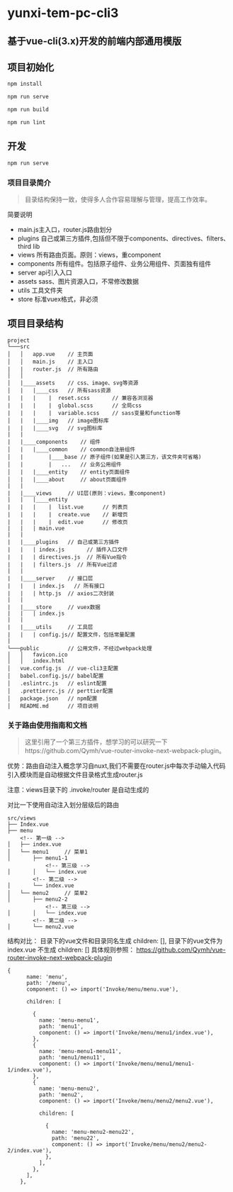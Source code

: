 # yunxi-tem-pc-cli3

## 基于vue-cli(3.x)开发的前端内部通用模版

## 项目初始化

```bash
npm install

npm run serve

npm run build

npm run lint
```

## 开发

```bash
npm run serve
```

### 项目目录简介

> 目录结构保持一致，使得多人合作容易理解与管理，提高工作效率。

简要说明

- main.js主入口，router.js路由划分
- plugins 自己或第三方插件,包括但不限于components、directives、filters、third lib
- views 所有路由页面。原则：views，重component
- components 所有组件。包括原子组件、业务公用组件、页面独有组件
- server api引入入口
- assets sass、图片资源入口，不常修改数据
- utils 工具文件夹
- store 标准vuex格式，非必须
 

## 项目目录结构

```
project
└───src
│   │   app.vue    // 主页面
│   │   main.js    // 主入口
|   |   router.js  // 所有路由
│   │
│   |____assets    // css、image、svg等资源
│   |   |____css   // 所有sass资源
|   |   |    |  reset.scss       // 兼容各浏览器
|   |   |    |  global.scss      // 全局css
|   |   |    |  variable.scss    // sass变量和function等
│   |   |____img   // image图标库
|   |   |____svg   // svg图标库
|   |
|   |____components    // 组件
│   |   |____common    // common自注册组件
│   |        |____base // 原子组件(如果是引入第三方，该文件夹可省略)
│   |        |   ...   // 业务公用组件
│   |   |____entity    // entity页面组件
│   |   |____about     // about页面组件
|   |
|   |____views     // UI层(原则：views，重component)
|   |   |____entity
|   |   |    |  list.vue      // 列表页
|   |   |    |  create.vue    // 新增页
|   |   |    |  edit.vue      // 修改页
|   |   | main.vue
|   |
|   |____plugins   // 自己或第三方插件
|   |   | index.js       // 插件入口文件
|   |   | directives.js  // 所有Vue指令
|   |   | filters.js  // 所有Vue过滤
|   |
|   |____server    // 接口层
|   |   | index.js   // 所有接口
|   |   | http.js  // axios二次封装
|   |
|   |____store     // vuex数据
|   |   | index.js
|   |
|   |____utils     // 工具层
|   |   | config.js// 配置文件，包括常量配置
|
└───public         // 公用文件，不经过webpack处理
│   │   favicon.ico
│   │   index.html
│   vue.config.js  // vue-cli3主配置
│   babel.config.js// babel配置
│   .eslintrc.js   // eslint配置
│   .prettierrc.js // perttier配置
│   package.json   // npm配置
│   README.md      // 项目说明
```
### 关于路由使用指南和文档

> 这里引用了一个第三方插件，想学习的可以研究一下https://github.com/Qymh/vue-router-invoke-next-webpack-plugin。

优势：路由自动注入概念学习自nuxt,我们不需要在router.js中每次手动输入代码引入模块而是自动根据文件目录格式生成router.js

注意：views目录下的 .invoke/router 是自动生成的

对比一下使用自动注入划分层级后的路由

```
src/views
├── Index.vue
├── menu
    <!-- 第一级 -->
│   ├── index.vue
│   └── menu1     // 菜单1
│       ├── menu1-1
            <!-- 第三级 -->
│       │   └── index.vue
        <!-- 第二级 -->
│       └── index.vue
│   └── menu2     // 菜单2
│       ├── menu2-2
            <!-- 第三级 -->
│       │   └── index.vue
        <!-- 第二级 -->
│       └── menu2.vue
```

结构对比： 目录下的vue文件和目录同名生成 children: [], 目录下的vue文件为index.vue 不生成 children: []
具体规则参照： https://github.com/Qymh/vue-router-invoke-next-webpack-plugin

```
{
      name: 'menu',
      path: '/menu',
      component: () => import('Invoke/menu/menu.vue'),

      children: [

        {
          name: 'menu-menu1',
          path: 'menu1',
          component: () => import('Invoke/menu/menu1/index.vue'),
        },
        {
          name: 'menu-menu1-menu11',
          path: 'menu1/menu11',
          component: () => import('Invoke/menu/menu1/menu1-1/index.vue'),
        },
        {
          name: 'menu-menu2',
          path: 'menu2',
          component: () => import('Invoke/menu/menu2/menu2.vue'),

          children: [

            {
              name: 'menu-menu2-menu22',
              path: 'menu22',
              component: () => import('Invoke/menu/menu2/menu2-2/index.vue'),
            },
          ],
        },
      ],
    },

```
